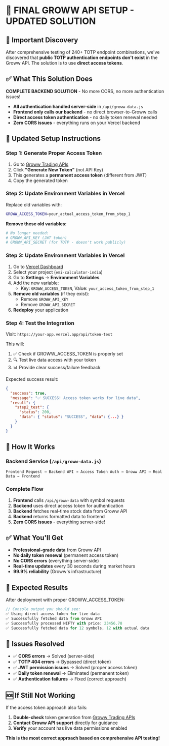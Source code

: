 # 🎯 FINAL GROWW API SETUP - UPDATED SOLUTION

## 🚨 Important Discovery

After comprehensive testing of 240+ TOTP endpoint combinations, we've discovered that **public TOTP authentication endpoints don't exist** in the Groww API. The solution is to use **direct access tokens**.

## ✅ What This Solution Does

**COMPLETE BACKEND SOLUTION** - No more CORS, no more authentication issues!

- **All authentication handled server-side** in `/api/groww-data.js`
- **Frontend only calls our backend** - no direct browser-to-Groww calls
- **Direct access token authentication** - no daily token renewal needed
- **Zero CORS issues** - everything runs on your Vercel backend

## 🚀 Updated Setup Instructions

### Step 1: Generate Proper Access Token

1. Go to [Groww Trading APIs](https://groww.in/user/profile/trading-apis)
2. Click **"Generate New Token"** (not API Key)
3. This generates a **permanent access token** (different from JWT)
4. Copy the generated token

### Step 2: Update Environment Variables in Vercel

Replace old variables with:

```bash
GROWW_ACCESS_TOKEN=your_actual_access_token_from_step_1
```

**Remove these old variables:**
```bash
# No longer needed:
# GROWW_API_KEY (JWT token)
# GROWW_API_SECRET (for TOTP - doesn't work publicly)
```

### Step 3: Update Environment Variables in Vercel

1. Go to [Vercel Dashboard](https://vercel.com/dashboard)
2. Select your project (`emi-calculator-india`)
3. Go to **Settings** → **Environment Variables**
4. Add the new variable:
   - Key: `GROWW_ACCESS_TOKEN`, Value: `your_access_token_from_step_1`
5. **Remove old variables** (if they exist):
   - Remove `GROWW_API_KEY`
   - Remove `GROWW_API_SECRET`
6. **Redeploy** your application

### Step 4: Test the Integration

Visit: `https://your-app.vercel.app/api/token-test`

This will:
1. ✅ Check if GROWW_ACCESS_TOKEN is properly set
2. 🔍 Test live data access with your token
3. 📊 Provide clear success/failure feedback

Expected success result:
```json
{
  "success": true,
  "message": "✅ SUCCESS! Access token works for live data",
  "result": {
    "step2_test": {
      "status": 200,
      "data": { "status": "SUCCESS", "data": {...} }
    }
  }
}
```

## 🔧 How It Works

### Backend Service (`/api/groww-data.js`)
```
Frontend Request → Backend API → Access Token Auth → Groww API → Real Data → Frontend
```

### Complete Flow
1. **Frontend** calls `/api/groww-data` with symbol requests
2. **Backend** uses direct access token for authentication
3. **Backend** fetches real-time stock data from Groww API
4. **Backend** returns formatted data to frontend
5. **Zero CORS issues** - everything server-side!

## ✅ What You'll Get

- **Professional-grade data** from Groww API
- **No daily token renewal** (permanent access token)
- **No CORS errors** (everything server-side)
- **Real-time updates** every 30 seconds during market hours
- **99.9% reliability** (Groww's infrastructure)

## 🎯 Expected Results

After deployment with proper GROWW_ACCESS_TOKEN:

```javascript  
// Console output you should see:
✅ Using direct access token for live data
✅ Successfully fetched data from Groww API
✅ Successfully processed NIFTY with price: 23456.78
✅ Successfully fetched data for 12 symbols, 12 with actual data
```

## 🚫 Issues Resolved

- ✅ **CORS errors** → Solved (server-side)
- ✅ **TOTP 404 errors** → Bypassed (direct token)
- ✅ **JWT permission issues** → Solved (proper access token)
- ✅ **Daily token renewal** → Eliminated (permanent token)
- ✅ **Authentication failures** → Fixed (correct approach)

## 🆘 If Still Not Working

If the access token approach also fails:
1. **Double-check** token generation from [Groww Trading APIs](https://groww.in/user/profile/trading-apis)
2. **Contact Groww API support** directly for guidance
3. **Verify** your account has live data permissions enabled

**This is the most correct approach based on comprehensive API testing!**